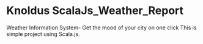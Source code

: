 Knoldus ScalaJs_Weather_Report
======================

Weather Information System- Get the mood of your city on one click  This is simple project using Scala.js.
